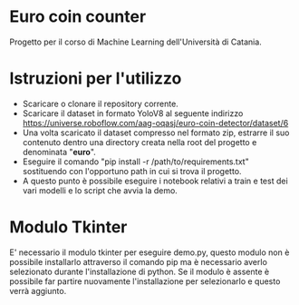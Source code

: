 # Euro coin counter
Progetto per il corso di Machine Learning dell'Università di Catania.  

# Istruzioni per l'utilizzo
- Scaricare o clonare il repository corrente.
- Scaricare il dataset in formato YoloV8 al seguente indirizzo https://universe.roboflow.com/aag-oqasj/euro-coin-detector/dataset/6
- Una volta scaricato il dataset compresso nel formato zip, estrarre il suo contenuto dentro una directory creata nella root del progetto e denominata "**euro**".
- Eseguire il comando "pip install -r /path/to/requirements.txt" sostituendo con l'opportuno path in cui si trova il progetto.
- A questo punto è possibile eseguire i notebook relativi a train e test dei vari modelli e lo script che avvia la demo.

# Modulo Tkinter
E' necessario il modulo tkinter per eseguire demo.py, questo modulo non è possibile installarlo attraverso il comando pip ma è necessario averlo selezionato durante l'installazione di python. Se il modulo è assente è possibile far partire nuovamente l'installazione per selezionarlo e questo verrà aggiunto.
